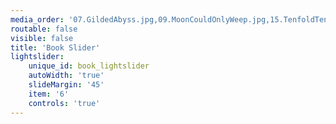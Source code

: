 ```yaml
---
media_order: '07.GildedAbyss.jpg,09.MoonCouldOnlyWeep.jpg,15.TenfoldTenants.jpg,16.StakeAround.jpg,14.PracticalPotions.jpg,23.Pure.jpg,24.MarchEffect.jpg,25.GreatShatter.jpg,26.PoisonedGarden.jpg,27.GlassSword.jpg,16.AppetitesandVices_.jpg,11.LeastLikelyFall.jpg,12.LeastLikelyMarry.jpg,13.MostLikelyRule.jpg,17.Bloodflower.jpg,01.SandPrince.jpg,02.HeronPrince.jpg,03.GlassGirl.jpg,04.RiverKing.jpg,06.ClaimingoftheDuke.jpg,35.SeedsOfInheritance.jpg,27.Faster.jpg,28.Slower.jpg,29.DarkRooms_.jpg,30.BeyondToday.jpg,31.GoodTrouble.jpg,32.FinallyHome.jpg,33.SeeMe.jpg,34.UnhingedWitch.jpg,37.BeautyofFragileThings.jpg,38.MendTheseBrokenStars.jpg,40.DirtyTrick.jpg,41.FlipTheBeat.jpg,42.TheHotterTheyCome.jpg,43.TheHarderTheyFall.jpg,44.TheLongerTheyLast.jpg,45.Shift.jpg,46.HoleintheWorld.jpg,47.MemoryVisit.jpg,75.Brothers.jpg,76.NectarandAmbrosia.jpg,77.WomanEnough.jpg,78.TroubleandStrife.jpg,79.QuickCash.jpg,80.UnseducibleEarl.jpg,81.SeductionofCameronMacKay.jpg,90.BrideTournament.jpg,97.Fireline.jpg,98.Outlaw.jpg,82.WhenShadowsBleed.jpg,99.AlannahLorcanWolf.jpg,93.BeyondThoseGildedWalls.jpg,18.EnemiesToBooksellers.jpg'
routable: false
visible: false
title: 'Book Slider'
lightslider:
    unique_id: book_lightslider
    autoWidth: 'true'
    slideMargin: '45'
    item: '6'
    controls: 'true'
---
```


